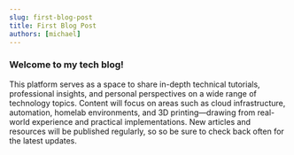 ```yaml
---
slug: first-blog-post
title: First Blog Post
authors: [michael]
---
```

### Welcome to my tech blog!

This platform serves as a space to share in-depth technical tutorials, professional insights, and personal perspectives on a wide range of technology topics. Content will focus on areas such as cloud infrastructure, automation, homelab environments, and 3D printing—drawing from real-world experience and practical implementations. New articles and resources will be published regularly, so so be sure to check back often for the latest updates.
